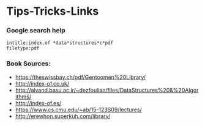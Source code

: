# Tips-Tricks-Links

### Google search help
```
intitle:index.of *data*structures*c*pdf
filetype:pdf
```
### Book Sources:
* https://theswissbay.ch/pdf/Gentoomen%20Library/
* http://index-of.co.uk/
* http://alvand.basu.ac.ir/~dezfoulian/files/DataStructures%20&%20Algorithms/
* http://index-of.es/
* https://www.cs.cmu.edu/~ab/15-123S09/lectures/
* http://erewhon.superkuh.com/library/
